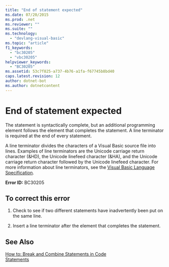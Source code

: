 ```yaml
---
title: "End of statement expected"
ms.date: 07/20/2015
ms.prod: .net
ms.reviewer: ""
ms.suite: ""
ms.technology: 
  - "devlang-visual-basic"
ms.topic: "article"
f1_keywords: 
  - "bc30205"
  - "vbc30205"
helpviewer_keywords: 
  - "BC30205"
ms.assetid: 53c7f825-a737-4b76-a1fa-f67745b8bd40
caps.latest.revision: 12
author: dotnet-bot
ms.author: dotnetcontent
---
```

# End of statement expected
The statement is syntactically complete, but an additional programming element follows the element that completes the statement. A line terminator is required at the end of every statement.
  
 A line terminator divides the characters of a Visual Basic source file into lines. Examples of line terminators are the Unicode carriage return character (&HD), the Unicode linefeed character (&HA), and the Unicode carriage return character followed by the Unicode linefeed character. For more information about line terminators, see the [Visual Basic Language Specification](../../../visual-basic/reference/language-specification/index.md).
  
 **Error ID:** BC30205
  
## To correct this error
  
1.  Check to see if two different statements have inadvertently been put on the same line.
  
2.  Insert a line terminator after the element that completes the statement.
  
## See Also  
 [How to: Break and Combine Statements in Code](../../../visual-basic/programming-guide/program-structure/how-to-break-and-combine-statements-in-code.md)  
 [Statements](../../../visual-basic/programming-guide/language-features/statements.md)
